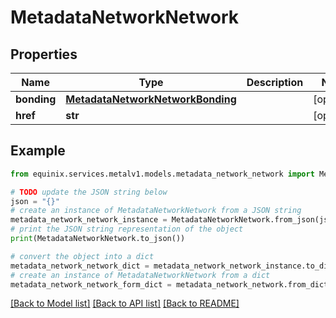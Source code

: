 # MetadataNetworkNetwork


## Properties

Name | Type | Description | Notes
------------ | ------------- | ------------- | -------------
**bonding** | [**MetadataNetworkNetworkBonding**](MetadataNetworkNetworkBonding.md) |  | [optional] 
**href** | **str** |  | [optional] 

## Example

```python
from equinix.services.metalv1.models.metadata_network_network import MetadataNetworkNetwork

# TODO update the JSON string below
json = "{}"
# create an instance of MetadataNetworkNetwork from a JSON string
metadata_network_network_instance = MetadataNetworkNetwork.from_json(json)
# print the JSON string representation of the object
print(MetadataNetworkNetwork.to_json())

# convert the object into a dict
metadata_network_network_dict = metadata_network_network_instance.to_dict()
# create an instance of MetadataNetworkNetwork from a dict
metadata_network_network_form_dict = metadata_network_network.from_dict(metadata_network_network_dict)
```
[[Back to Model list]](../README.md#documentation-for-models) [[Back to API list]](../README.md#documentation-for-api-endpoints) [[Back to README]](../README.md)


